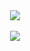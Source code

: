 <div align=center>
<img src ="https://github-readme-stats.vercel.app/api/top-langs/?username=gaoyang&theme=tokyonight&layout=compact&langs_count=10&hide_title=1&hide_border=1&card_width=445&role=OWNER,COLLABORATOR"/>  
</br>
</br>
<img src ="https://github-readme-stats.vercel.app/api/?username=gaoyang&theme=tokyonight&show_icons=true&count_private=true&hide_title=1&line_height=28&hide_border=1&card_width=445&role=OWNER,COLLABORATOR"/>
</div>
